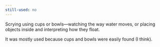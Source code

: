 ```yaml
---
still-used: no
---
```


Scrying using cups or bowls—watching the way water moves, or placing objects inside and interpreting how they float.

It was mostly used because cups and bowls were easily found (I think).
